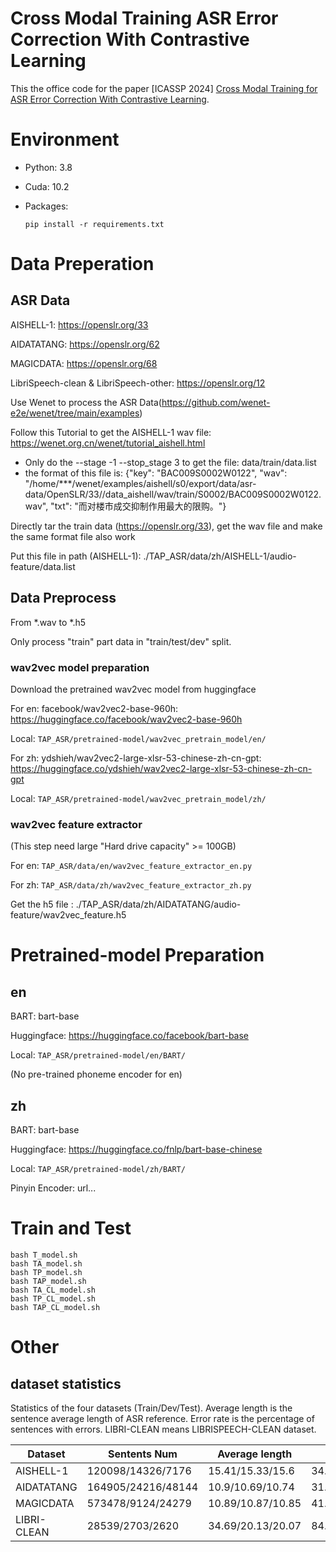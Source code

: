 # Cross Modal Training ASR Error Correction With Contrastive Learning

This the office code for the paper [ICASSP 2024] [Cross Modal Training for ASR Error Correction With Contrastive Learning](https://arxiv.org/abs/).


# Environment
- Python: 3.8
- Cuda: 10.2
- Packages: 

  ```shell
  pip install -r requirements.txt
  ```

# Data Preperation

## ASR Data

AISHELL-1: https://openslr.org/33

AIDATATANG: https://openslr.org/62 

MAGICDATA: https://openslr.org/68 

LibriSpeech-clean & LibriSpeech-other: https://openslr.org/12

Use Wenet to process the ASR Data(https://github.com/wenet-e2e/wenet/tree/main/examples)

Follow this Tutorial to get the AISHELL-1 wav file: https://wenet.org.cn/wenet/tutorial_aishell.html
  - Only do the --stage -1 --stop_stage 3 to get the file: data/train/data.list
  - the format of this file is: 
    {"key": "BAC009S0002W0122", "wav": "/home/***/wenet/examples/aishell/s0/export/data/asr-data/OpenSLR/33//data_aishell/wav/train/S0002/BAC009S0002W0122.wav", "txt": "而对楼市成交抑制作用最大的限购。"}

Directly tar the train data (https://openslr.org/33), get the wav file and make the same format file also work

Put this file in path (AISHELL-1): ./TAP_ASR/data/zh/AISHELL-1/audio-feature/data.list

## Data Preprocess
From *.wav to *.h5

Only process "train" part data in "train/test/dev" split.

### wav2vec model preparation
Download the pretrained wav2vec model from huggingface

For en:
facebook/wav2vec2-base-960h: https://huggingface.co/facebook/wav2vec2-base-960h

Local: `TAP_ASR/pretrained-model/wav2vec_pretrain_model/en/`

For zh:
ydshieh/wav2vec2-large-xlsr-53-chinese-zh-cn-gpt: https://huggingface.co/ydshieh/wav2vec2-large-xlsr-53-chinese-zh-cn-gpt

Local: `TAP_ASR/pretrained-model/wav2vec_pretrain_model/zh/`



### wav2vec feature extractor
(This step need large "Hard drive capacity" >= 100GB)

For en:
`TAP_ASR/data/en/wav2vec_feature_extractor_en.py`

For zh:
`TAP_ASR/data/zh/wav2vec_feature_extractor_zh.py`

Get the h5 file : ./TAP_ASR/data/zh/AIDATATANG/audio-feature/wav2vec_feature.h5


# Pretrained-model Preparation

## en
BART: bart-base

Huggingface: https://huggingface.co/facebook/bart-base

Local: `TAP_ASR/pretrained-model/en/BART/`

(No pre-trained phoneme encoder for en)

## zh
BART: bart-base

Huggingface: https://huggingface.co/fnlp/bart-base-chinese

Local: `TAP_ASR/pretrained-model/zh/BART/`

Pinyin Encoder: url...

# Train and Test 


```shell
bash T_model.sh
bash TA_model.sh
bash TP_model.sh
bash TAP_model.sh
bash TA_CL_model.sh
bash TP_CL_model.sh
bash TAP_CL_model.sh
```





# Other


## dataset statistics
Statistics of the four datasets (Train/Dev/Test). Average length is the sentence average length of ASR reference. Error rate is the percentage of sentences with errors. LIBRI-CLEAN means LIBRISPEECH-CLEAN dataset.

| Dataset     | Sentents Num       | Average length    | Error Rate       |
|-------------|--------------------|-------------------|------------------|
| AISHELL-1   | 120098/14326/7176 | 15.41/15.33/15.6  | 34.42/32.54/37.05|
| AIDATATANG  | 164905/24216/48144| 10.9/10.69/10.74  | 31.61/29.84/31.96|
| MAGICDATA   | 573478/9124/24279 | 10.89/10.87/10.85 | 41.65/45.3/41.25 |
| LIBRI-CLEAN | 28539/2703/2620   | 34.69/20.13/20.07 | 84.85/35.44/36.37|

